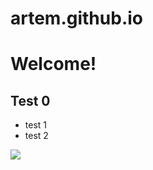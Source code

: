 # artem.github.io
# Welcome!
## Test 0
* test 1
* test 2


![](https://www.google.com/url?sa=i&url=https%3A%2F%2Fwww.akc.org%2Fdog-breeds%2Fchihuahua%2F&psig=AOvVaw3lbMXW9fsPsFYljKOHeFl-&ust=1730709997984000&source=images&cd=vfe&opi=89978449&ved=2ahUKEwia9bCm47-JAxWr6LsIHVqDNhUQjRx6BAgAEBk)

